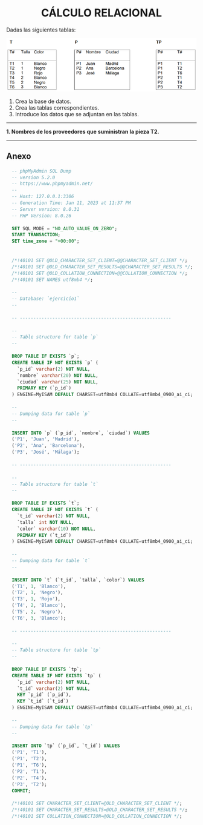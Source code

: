 <style>
  /* title */
    h1{
      text-align: center;
      font-weight: bold;
    }
</style>

<h1>CÁLCULO RELACIONAL</h1>

<!-- database creation -->
  <p>Dadas las siguientes tablas:</p>

  <img src="img/tablas.png">

  1. Crea la base de datos.
  2. Crea las tablas correspondientes.
  3. Introduce los datos que se adjuntan en las tablas.

---

<!-- activities -->
  <p><b>1. Nombres de los proveedores que suministran la pieza T2.</b></p>
    

---

<!-- anexo -->
  <h2><b>Anexo</b></h2>

  ```sql
    -- phpMyAdmin SQL Dump
    -- version 5.2.0
    -- https://www.phpmyadmin.net/
    --
    -- Host: 127.0.0.1:3306
    -- Generation Time: Jan 11, 2023 at 11:37 PM
    -- Server version: 8.0.31
    -- PHP Version: 8.0.26

    SET SQL_MODE = "NO_AUTO_VALUE_ON_ZERO";
    START TRANSACTION;
    SET time_zone = "+00:00";


    /*!40101 SET @OLD_CHARACTER_SET_CLIENT=@@CHARACTER_SET_CLIENT */;
    /*!40101 SET @OLD_CHARACTER_SET_RESULTS=@@CHARACTER_SET_RESULTS */;
    /*!40101 SET @OLD_COLLATION_CONNECTION=@@COLLATION_CONNECTION */;
    /*!40101 SET NAMES utf8mb4 */;

    --
    -- Database: `ejercicio1`
    --

    -- --------------------------------------------------------

    --
    -- Table structure for table `p`
    --

    DROP TABLE IF EXISTS `p`;
    CREATE TABLE IF NOT EXISTS `p` (
      `p_id` varchar(2) NOT NULL,
      `nombre` varchar(20) NOT NULL,
      `ciudad` varchar(25) NOT NULL,
      PRIMARY KEY (`p_id`)
    ) ENGINE=MyISAM DEFAULT CHARSET=utf8mb4 COLLATE=utf8mb4_0900_ai_ci;

    --
    -- Dumping data for table `p`
    --

    INSERT INTO `p` (`p_id`, `nombre`, `ciudad`) VALUES
    ('P1', 'Juan', 'Madrid'),
    ('P2', 'Ana', 'Barcelona'),
    ('P3', 'José', 'Málaga');

    -- --------------------------------------------------------

    --
    -- Table structure for table `t`
    --

    DROP TABLE IF EXISTS `t`;
    CREATE TABLE IF NOT EXISTS `t` (
      `t_id` varchar(2) NOT NULL,
      `talla` int NOT NULL,
      `color` varchar(10) NOT NULL,
      PRIMARY KEY (`t_id`)
    ) ENGINE=MyISAM DEFAULT CHARSET=utf8mb4 COLLATE=utf8mb4_0900_ai_ci;

    --
    -- Dumping data for table `t`
    --

    INSERT INTO `t` (`t_id`, `talla`, `color`) VALUES
    ('T1', 1, 'Blanco'),
    ('T2', 1, 'Negro'),
    ('T3', 1, 'Rojo'),
    ('T4', 2, 'Blanco'),
    ('T5', 2, 'Negro'),
    ('T6', 3, 'Blanco');

    -- --------------------------------------------------------

    --
    -- Table structure for table `tp`
    --

    DROP TABLE IF EXISTS `tp`;
    CREATE TABLE IF NOT EXISTS `tp` (
      `p_id` varchar(2) NOT NULL,
      `t_id` varchar(2) NOT NULL,
      KEY `p_id` (`p_id`),
      KEY `t_id` (`t_id`)
    ) ENGINE=MyISAM DEFAULT CHARSET=utf8mb4 COLLATE=utf8mb4_0900_ai_ci;

    --
    -- Dumping data for table `tp`
    --

    INSERT INTO `tp` (`p_id`, `t_id`) VALUES
    ('P1', 'T1'),
    ('P1', 'T2'),
    ('P1', 'T6'),
    ('P2', 'T1'),
    ('P2', 'T4'),
    ('P3', 'T2');
    COMMIT;

    /*!40101 SET CHARACTER_SET_CLIENT=@OLD_CHARACTER_SET_CLIENT */;
    /*!40101 SET CHARACTER_SET_RESULTS=@OLD_CHARACTER_SET_RESULTS */;
    /*!40101 SET COLLATION_CONNECTION=@OLD_COLLATION_CONNECTION */;
  ```